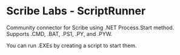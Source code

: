 # Scribe Labs - ScriptRunner
Community connector for Scribe using .NET Process.Start method. Supports .CMD, .BAT, .PS1, .PY, and .PYW. 

You can run .EXEs by creating a script to start them.

